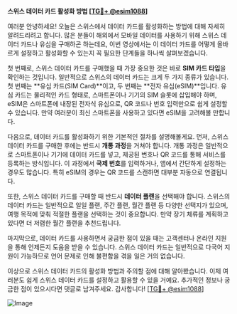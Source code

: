 **스위스 데이터 카드 활성화 방법 [[TG💪+ @esim1088](https://t.me/s/esim1088)]**

여러분 안녕하세요! 오늘은 스위스에서 데이터 카드를 활성화하는 방법에 대해 자세히 알려드리려고 합니다. 많은 분들이 해외에서 모바일 데이터를 사용하기 위해 스위스 데이터 카드나 유심을 구매하곤 하는데요, 이번 영상에서는 이 데이터 카드를 어떻게 올바르게 설정하고 활성화할 수 있는지 꼭 필요한 단계들을 하나씩 살펴보겠습니다.

첫 번째로, 스위스 데이터 카드를 구매했을 때 가장 중요한 것은 바로 **SIM 카드 타입**을 확인하는 것입니다. 일반적으로 스위스의 데이터 카드는 크게 두 가지 종류가 있습니다. 첫 번째는 **유심 카드(SIM Card)**이고, 두 번째는 **전자 유심(eSIM)**입니다. 유심 카드는 물리적인 카드 형태로, 스마트폰이나 기기의 SIM 슬롯에 삽입해야 하며, eSIM은 스마트폰에 내장된 전자식 유심으로, QR 코드나 번호 입력만으로 쉽게 설정할 수 있습니다. 만약 여러분이 최신 스마트폰을 사용하고 있다면 eSIM을 고려해볼 만합니다. 

다음으로, 데이터 카드를 활성화하기 위한 기본적인 절차를 설명해볼게요. 먼저, 스위스 데이터 카드를 구매한 후에는 반드시 **개통 과정**을 거쳐야 합니다. 개통 과정은 일반적으로 스마트폰이나 기기에 데이터 카드를 넣고, 제공된 번호나 QR 코드를 통해 서비스를 등록하는 방식입니다. 이 과정에서 **국제 번호**를 입력하거나, 앱에서 간단하게 설정하는 경우도 많습니다. 특히 eSIM의 경우는 QR 코드를 스캔하면 대부분 자동으로 연결됩니다.

또한, 스위스 데이터 카드를 구매할 때 반드시 **데이터 플랜**을 선택해야 합니다. 스위스의 데이터 카드는 일반적으로 일일 플랜, 주간 플랜, 월간 플랜 등 다양한 선택지가 있으며, 여행 목적에 맞춰 적절한 플랜을 선택하는 것이 중요합니다. 만약 장기 체류를 계획하고 있다면 더 저렴한 월간 플랜을 추천드립니다.

마지막으로, 데이터 카드를 사용하면서 궁금한 점이 있을 때는 고객센터나 온라인 지원을 통해 언제든지 도움을 받을 수 있습니다. 스위스 데이터 카드는 일반적으로 다국어 지원이 가능하므로 언어 문제로 인해 불편함을 겪을 일은 거의 없습니다.

이상으로 스위스 데이터 카드의 활성화 방법과 주의할 점에 대해 알아봤습니다. 이제 여러분도 쉽게 스위스 데이터 카드를 설정하고 활용할 수 있을 거예요. 추가적인 정보나 궁금한 점이 있으시다면 댓글로 남겨주세요. 감사합니다! [[TG💪+ @esim1088](https://t.me/s/esim1088)]

![Image](https://i.postimg.cc/Y0z9fWf4/image.png)